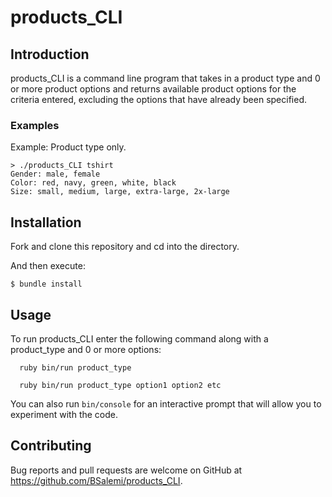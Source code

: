 # products_CLI



## Introduction 

products_CLI is a command line program that takes in a product type and 0 or more product options and
returns available product options for the criteria entered, excluding the options that have already been specified.

### Examples 

Example: Product type only.

```
> ./products_CLI tshirt
Gender: male, female
Color: red, navy, green, white, black
Size: small, medium, large, extra-large, 2x-large
```


## Installation

Fork and clone this repository and cd into the directory.

And then execute:

    $ bundle install

## Usage

To run products_CLI enter the following command along with a product_type and 0 or more options:
```
  ruby bin/run product_type

  ruby bin/run product_type option1 option2 etc
```
You can also run `bin/console` for an interactive prompt that will allow you to experiment with the code.

## Contributing

Bug reports and pull requests are welcome on GitHub at https://github.com/BSalemi/products_CLI.